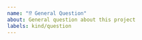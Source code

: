 ```yaml
---
name: "⁉️ General Question"
about: General question about this project
labels: kind/question
---
```


<!--
If the matter is security related, please disclose it privately via cloudcats@gmail.com
-->
